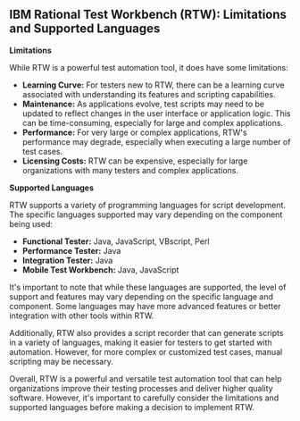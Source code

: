 ## IBM Rational Test Workbench (RTW): Limitations and Supported Languages

**Limitations**

While RTW is a powerful test automation tool, it does have some limitations:

* **Learning Curve:** For testers new to RTW, there can be a learning curve associated with understanding its features and scripting capabilities.
* **Maintenance:** As applications evolve, test scripts may need to be updated to reflect changes in the user interface or application logic. This can be time-consuming, especially for large and complex applications.
* **Performance:** For very large or complex applications, RTW's performance may degrade, especially when executing a large number of test cases.
* **Licensing Costs:** RTW can be expensive, especially for large organizations with many testers and complex applications.

**Supported Languages**

RTW supports a variety of programming languages for script development. The specific languages supported may vary depending on the component being used:

* **Functional Tester:** Java, JavaScript, VBscript, Perl
* **Performance Tester:** Java
* **Integration Tester:** Java
* **Mobile Test Workbench:** Java, JavaScript

It's important to note that while these languages are supported, the level of support and features may vary depending on the specific language and component. Some languages may have more advanced features or better integration with other tools within RTW.

Additionally, RTW also provides a script recorder that can generate scripts in a variety of languages, making it easier for testers to get started with automation. However, for more complex or customized test cases, manual scripting may be necessary.

Overall, RTW is a powerful and versatile test automation tool that can help organizations improve their testing processes and deliver higher quality software. However, it's important to carefully consider the limitations and supported languages before making a decision to implement RTW.
